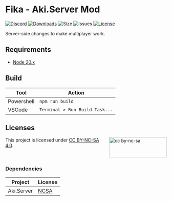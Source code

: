 # Fika - Aki.Server Mod

[![Discord](https://img.shields.io/discord/1202292159366037545?style=plastic&logo=discord&logoColor=FFFFFF&label=Fika%20Discord
)](https://discord.gg/project-fika)
[![Downloads](https://img.shields.io/github/downloads/project-fika/Fika-Server/latest/total?style=plastic&logo=github)](https://github.com/project-fika/Fika-Server/releases/latest)
![Size](https://img.shields.io/github/languages/code-size/project-fika/Fika-Server?style=plastic&logo=github)
![Issues](https://img.shields.io/github/issues/project-fika/Fika-Server?style=plastic&logo=github)
[![License](https://img.shields.io/badge/CC--BY--NC--SA--4.0-blue?style=plastic&logo=creativecommons&logoColor=FFFFFF&label=License)](LICENSE)

Server-side changes to make multiplayer work.

## Requirements

- [Node 20.x](https://nodejs.org/en/download)

## Build

| **Tool**   | **Action**                     |
| ---------- | ------------------------------ |
| Powershell | `npm run build`                |
| VSCode     | `Terminal > Run Build Task...` |

## Licenses

[<img src="https://mirrors.creativecommons.org/presskit/buttons/88x31/svg/by-nc-sa.svg" alt="cc by-nc-sa" width="180" height="63" align="right">](https://creativecommons.org/licenses/by-nc-sa/4.0/legalcode.en)

This project is licensed under [CC BY-NC-SA 4.0](https://creativecommons.org/licenses/by-nc-sa/4.0/legalcode.en).

<br />

### Dependencies

| **Project** | **License**                                                                   |
| ----------- | ----------------------------------------------------------------------------- |
| Aki.Server  | [NCSA](https://dev.sp-tarkov.com/SPT-AKI/Server/src/branch/master/LICENSE.md) |
